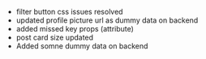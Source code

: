 - filter button css issues resolved
- updated profile picture url as dummy data on backend
- added missed key props (attribute)
- post card size updated
- Added somne dummy data on backend
